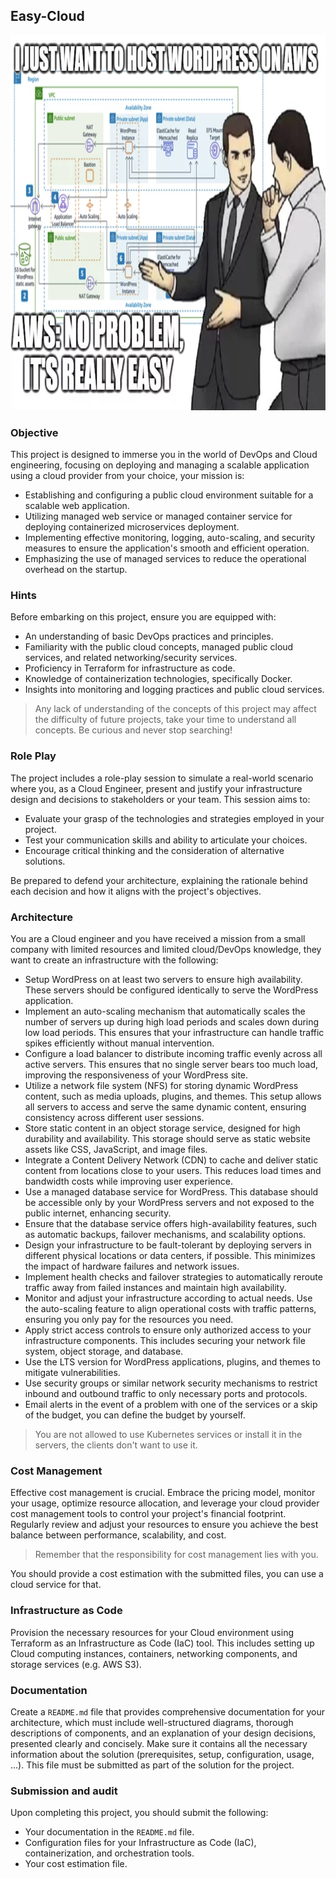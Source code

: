 ## Easy-Cloud

<center>
<img 
    src="./resources/easy-cloud.png?raw=true" style="width: 600px !important; height: 600px !important;"/>
</center>

### Objective

This project is designed to immerse you in the world of DevOps and Cloud engineering, focusing on deploying and managing a scalable application using a cloud provider from your choice, your mission is:

- Establishing and configuring a public cloud environment suitable for a scalable web application.
- Utilizing managed web service or managed container service for deploying containerized microservices deployment.
- Implementing effective monitoring, logging, auto-scaling, and security measures to ensure the application's smooth and efficient operation.
- Emphasizing the use of managed services to reduce the operational overhead on the startup.

### Hints

Before embarking on this project, ensure you are equipped with:

- An understanding of basic DevOps practices and principles.
- Familiarity with the public cloud concepts, managed public cloud services, and related networking/security services.
- Proficiency in Terraform for infrastructure as code.
- Knowledge of containerization technologies, specifically Docker.
- Insights into monitoring and logging practices and public cloud services.

> Any lack of understanding of the concepts of this project may affect the difficulty of future projects, take your time to understand all concepts.
> Be curious and never stop searching!

### Role Play

The project includes a role-play session to simulate a real-world scenario where you, as a Cloud Engineer, present and justify your infrastructure design and decisions to stakeholders or your team. This session aims to:

- Evaluate your grasp of the technologies and strategies employed in your project.
- Test your communication skills and ability to articulate your choices.
- Encourage critical thinking and the consideration of alternative solutions.

Be prepared to defend your architecture, explaining the rationale behind each decision and how it aligns with the project's objectives.

### Architecture

You are a Cloud engineer and you have received a mission from a small company with limited resources and limited cloud/DevOps knowledge, they want to create an infrastructure with the following:

- Setup WordPress on at least two servers to ensure high availability. These servers should be configured identically to serve the WordPress application.
- Implement an auto-scaling mechanism that automatically scales the number of servers up during high load periods and scales down during low load periods. This ensures that your infrastructure can handle traffic spikes efficiently without manual intervention.
- Configure a load balancer to distribute incoming traffic evenly across all active servers. This ensures that no single server bears too much load, improving the responsiveness of your WordPress site.
- Utilize a network file system (NFS) for storing dynamic WordPress content, such as media uploads, plugins, and themes. This setup allows all servers to access and serve the same dynamic content, ensuring consistency across different user sessions.
- Store static content in an object storage service, designed for high durability and availability. This storage should serve as static website assets like CSS, JavaScript, and image files.
- Integrate a Content Delivery Network (CDN) to cache and deliver static content from locations close to your users. This reduces load times and bandwidth costs while improving user experience.
- Use a managed database service for WordPress. This database should be accessible only by your WordPress servers and not exposed to the public internet, enhancing security.
- Ensure that the database service offers high-availability features, such as automatic backups, failover mechanisms, and scalability options.
- Design your infrastructure to be fault-tolerant by deploying servers in different physical locations or data centers, if possible. This minimizes the impact of hardware failures and network issues.
- Implement health checks and failover strategies to automatically reroute traffic away from failed instances and maintain high availability.
- Monitor and adjust your infrastructure according to actual needs. Use the auto-scaling feature to align operational costs with traffic patterns, ensuring you only pay for the resources you need.
- Apply strict access controls to ensure only authorized access to your infrastructure components. This includes securing your network file system, object storage, and database.
- Use the LTS version for WordPress applications, plugins, and themes to mitigate vulnerabilities.
- Use security groups or similar network security mechanisms to restrict inbound and outbound traffic to only necessary ports and protocols.
- Email alerts in the event of a problem with one of the services or a skip of the budget, you can define the budget by yourself.

> You are not allowed to use Kubernetes services or install it in the servers, the clients don't want to use it.

### Cost Management

Effective cost management is crucial. Embrace the pricing model, monitor your usage, optimize resource allocation, and leverage your cloud provider cost management tools to control your project's financial footprint. Regularly review and adjust your resources to ensure you achieve the best balance between performance, scalability, and cost.

> Remember that the responsibility for cost management lies with you.

You should provide a cost estimation with the submitted files, you can use a cloud service for that.

### Infrastructure as Code

Provision the necessary resources for your Cloud environment using Terraform as an Infrastructure as Code (IaC) tool. This includes setting up Cloud computing instances, containers, networking components, and storage services (e.g. AWS S3).

### Documentation

Create a `README.md` file that provides comprehensive documentation for your architecture, which must include well-structured diagrams, thorough descriptions of components, and an explanation of your design decisions, presented clearly and concisely. Make sure it contains all the necessary information about the solution (prerequisites, setup, configuration, usage, ...). This file must be submitted as part of the solution for the project.

### Submission and audit

Upon completing this project, you should submit the following:

- Your documentation in the `README.md` file.
- Configuration files for your Infrastructure as Code (IaC), containerization, and orchestration tools.
- Your cost estimation file.

